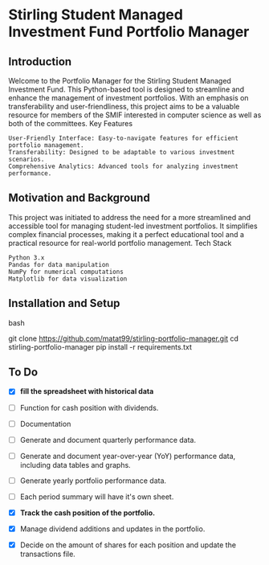 # Stirling Student Managed Investment Fund Portfolio Manager
## Introduction

Welcome to the Portfolio Manager for the Stirling Student Managed Investment Fund. This Python-based tool is designed to streamline and enhance the management of investment portfolios. With an emphasis on transferability and user-friendliness, this project aims to be a valuable resource for members of the SMIF interested in computer science as well as both of the committees.
Key Features

    User-Friendly Interface: Easy-to-navigate features for efficient portfolio management.
    Transferability: Designed to be adaptable to various investment scenarios.
    Comprehensive Analytics: Advanced tools for analyzing investment performance.

## Motivation and Background

This project was initiated to address the need for a more streamlined and accessible tool for managing student-led investment portfolios. It simplifies complex financial processes, making it a perfect educational tool and a practical resource for real-world portfolio management.
Tech Stack

    Python 3.x
    Pandas for data manipulation
    NumPy for numerical computations
    Matplotlib for data visualization

## Installation and Setup

bash

git clone https://github.com/matat99/stirling-portfolio-manager.git
cd stirling-portfolio-manager
pip install -r requirements.txt

## To Do
- [x] **fill the spreadsheet with historical data**
- [ ] Function for cash position with dividends.
- [ ] Documentation
- [ ] Generate and document quarterly performance data.
- [ ] Generate and document year-over-year (YoY) performance data, including data tables and graphs.
- [ ] Generate yearly portfolio performance data.
- [ ] Each period summary will have it's own sheet.
- [x] **Track the cash position of the portfolio.**
- [x] Manage dividend additions and updates in the portfolio.
- [x] Decide on the amount of shares for each position and update the transactions file.

